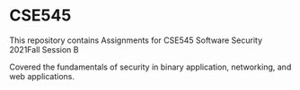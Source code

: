 # CSE545
This repository contains Assignments for CSE545 Software Security 2021Fall Session B

Covered the fundamentals of security in binary application, networking, and web applications.
